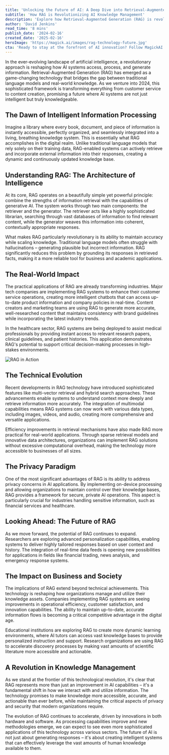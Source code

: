 ```yaml
---
title: 'Unlocking the Future of AI: A Deep Dive into Retrieval-Augmented Generation (RAG)'
subtitle: 'How RAG is Revolutionizing AI Knowledge Management'
description: 'Explore how Retrieval-Augmented Generation (RAG) is revolutionizing AI systems by combining information retrieval with generative capabilities. Learn about its applications across industries, from healthcare to education, and discover how this technology is addressing crucial challenges in AI development while shaping the future of knowledge management.'
author: 'David Jenkins'
read_time: '8 mins'
publish_date: '2024-02-16'
created_date: '2025-02-16'
heroImage: 'https://magick.ai/images/rag-technology-future.jpg'
cta: 'Ready to stay at the forefront of AI innovation? Follow MagickAI on LinkedIn for more groundbreaking insights into technologies like RAG and their impact on the future of business and technology.'
---
```


In the ever-evolving landscape of artificial intelligence, a revolutionary approach is reshaping how AI systems access, process, and generate information. Retrieval-Augmented Generation (RAG) has emerged as a game-changing technology that bridges the gap between traditional language models and real-world knowledge. As we venture into 2024, this sophisticated framework is transforming everything from customer service to content creation, promising a future where AI systems are not just intelligent but truly knowledgeable.

## The Dawn of Intelligent Information Processing

Imagine a library where every book, document, and piece of information is instantly accessible, perfectly organized, and seamlessly integrated into a living, breathing knowledge system. This is essentially what RAG accomplishes in the digital realm. Unlike traditional language models that rely solely on their training data, RAG-enabled systems can actively retrieve and incorporate external information into their responses, creating a dynamic and continuously updated knowledge base.

## Understanding RAG: The Architecture of Intelligence

At its core, RAG operates on a beautifully simple yet powerful principle: combine the strengths of information retrieval with the capabilities of generative AI. The system works through two main components: the retriever and the generator. The retriever acts like a highly sophisticated librarian, searching through vast databases of information to find relevant content, while the generator weaves this information into coherent, contextually appropriate responses.

What makes RAG particularly revolutionary is its ability to maintain accuracy while scaling knowledge. Traditional language models often struggle with hallucinations – generating plausible but incorrect information. RAG significantly reduces this problem by grounding its responses in retrieved facts, making it a more reliable tool for business and academic applications.

## The Real-World Impact

The practical applications of RAG are already transforming industries. Major tech companies are implementing RAG systems to enhance their customer service operations, creating more intelligent chatbots that can access up-to-date product information and company policies in real-time. Content creators and marketing teams are using RAG to generate more accurate, well-researched content that maintains consistency with brand guidelines while incorporating the latest industry trends.

In the healthcare sector, RAG systems are being deployed to assist medical professionals by providing instant access to relevant research papers, clinical guidelines, and patient histories. This application demonstrates RAG's potential to support critical decision-making processes in high-stakes environments.

![RAG in Action](https://i.magick.ai/RAG_Action_Image.webp)

## The Technical Evolution

Recent developments in RAG technology have introduced sophisticated features like multi-vector retrieval and hybrid search approaches. These advancements enable systems to understand context more deeply and retrieve information more accurately. The integration of multimodal capabilities means RAG systems can now work with various data types, including images, videos, and audio, creating more comprehensive and versatile applications.

Efficiency improvements in retrieval mechanisms have also made RAG more practical for real-world applications. Through sparse retrieval models and innovative data architectures, organizations can implement RAG solutions without excessive computational overhead, making the technology more accessible to businesses of all sizes.

## The Privacy Paradigm

One of the most significant advantages of RAG is its ability to address privacy concerns in AI applications. By implementing on-device processing and allowing organizations to maintain control over their knowledge bases, RAG provides a framework for secure, private AI operations. This aspect is particularly crucial for industries handling sensitive information, such as financial services and healthcare.

## Looking Ahead: The Future of RAG

As we move forward, the potential of RAG continues to expand. Researchers are exploring advanced personalization capabilities, enabling systems to deliver highly tailored responses based on user context and history. The integration of real-time data feeds is opening new possibilities for applications in fields like financial trading, news analysis, and emergency response systems.

## The Impact on Business and Society

The implications of RAG extend beyond technical achievements. This technology is reshaping how organizations manage and utilize their knowledge assets. Companies implementing RAG systems are seeing improvements in operational efficiency, customer satisfaction, and innovation capabilities. The ability to maintain up-to-date, accurate information flows is becoming a critical competitive advantage in the digital age.

Educational institutions are exploring RAG to create more dynamic learning environments, where AI tutors can access vast knowledge bases to provide personalized instruction and support. Research organizations are using RAG to accelerate discovery processes by making vast amounts of scientific literature more accessible and actionable.

## A Revolution in Knowledge Management

As we stand at the frontier of this technological revolution, it's clear that RAG represents more than just an improvement in AI capabilities – it's a fundamental shift in how we interact with and utilize information. The technology promises to make knowledge more accessible, accurate, and actionable than ever before, while maintaining the critical aspects of privacy and security that modern organizations require.

The evolution of RAG continues to accelerate, driven by innovations in both hardware and software. As processing capabilities improve and new methodologies emerge, we can expect to see even more sophisticated applications of this technology across various sectors. The future of AI is not just about generating responses – it's about creating intelligent systems that can effectively leverage the vast amounts of human knowledge available to them.